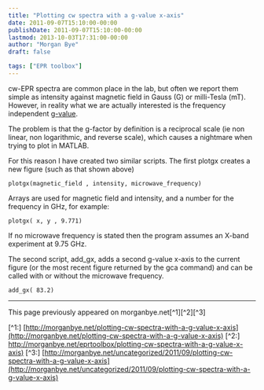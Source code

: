 ```yaml
---
title: "Plotting cw spectra with a g-value x-axis"
date: 2011-09-07T15:10:00-00:00
publishDate: 2011-09-07T15:10:00-00:00
lastmod: 2013-10-03T17:31:00-00:00
author: "Morgan Bye"
draft: false

tags: ["EPR toolbox"]
---
```


cw-EPR spectra are common place in the lab, but often we report them simple as intensity against magnetic field in Gauss (G) or milli-Tesla (mT). However, in reality what we are actually interested is the frequency independent [g-value](http://en.wikipedia.org/wiki/G-factor_(physics)).

The problem is that the g-factor by definition is a reciprocal scale (ie non linear, non logarithmic, and reverse scale), which causes a nightmare when trying to plot in MATLAB.

For this reason I have created two similar scripts. The first plotgx creates a new figure (such as that shown above)
```
plotgx(magnetic_field , intensity, microwave_frequency)
```

Arrays are used for magnetic field and intensity, and a number for the frequency in GHz, for example:
```
plotgx( x, y , 9.771)
```

If no microwave frequency is stated then the program assumes an X-band experiment at 9.75 GHz.

The second script, add_gx, adds a second g-value x-axis to the current figure (or the most recent figure returned by the gca command) and can be called with or without the microwave frequency.
```
add_gx( 83.2)
```


----
This page previously appeared on morganbye.net[^1][^2][^3]

[^1:] [http://morganbye.net/plotting-cw-spectra-with-a-g-value-x-axis](http://morganbye.net/plotting-cw-spectra-with-a-g-value-x-axis)
[^2:] [http://morganbye.net/eprtoolbox/plotting-cw-spectra-with-a-g-value-x-axis)](http://morganbye.net/eprtoolbox/plotting-cw-spectra-with-a-g-value-x-axis)
[^3:] [http://morganbye.net/uncategorized/2011/09/plotting-cw-spectra-with-a-g-value-x-axis](http://morganbye.net/uncategorized/2011/09/plotting-cw-spectra-with-a-g-value-x-axis)
